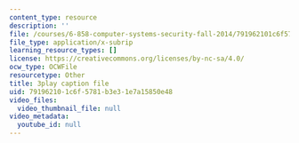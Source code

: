 ```yaml
---
content_type: resource
description: ''
file: /courses/6-858-computer-systems-security-fall-2014/791962101c6f5781b3e31e7a15850e48_bA3xCpYLA34.vtt
file_type: application/x-subrip
learning_resource_types: []
license: https://creativecommons.org/licenses/by-nc-sa/4.0/
ocw_type: OCWFile
resourcetype: Other
title: 3play caption file
uid: 79196210-1c6f-5781-b3e3-1e7a15850e48
video_files:
  video_thumbnail_file: null
video_metadata:
  youtube_id: null
---
```

